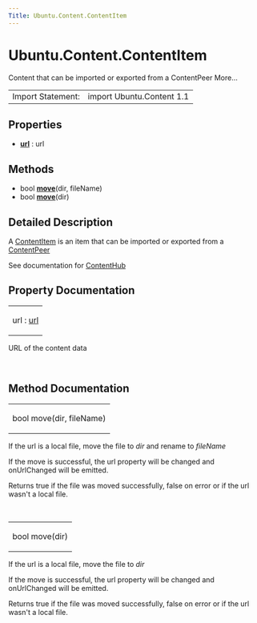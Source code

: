 ```yaml
---
Title: Ubuntu.Content.ContentItem
---
```


# Ubuntu.Content.ContentItem

<span class="subtitle"></span>
<!-- $$$ContentItem-brief -->
<p>Content that can be imported or exported from a ContentPeer More...</p>
<!-- @@@ContentItem -->
<table class="alignedsummary">
<tr><td class="memItemLeft rightAlign topAlign"> Import Statement:</td><td class="memItemRight bottomAlign"> import Ubuntu.Content 1.1</td></tr></table><ul>
</ul>
<h2 id="properties">Properties</h2>
<ul>
<li class="fn"><b><b><a href="#url-prop">url</a></b></b> : url</li>
</ul>
<h2 id="methods">Methods</h2>
<ul>
<li class="fn">bool <b><b><a href="#move-method-2">move</a></b></b>(dir, fileName)</li>
<li class="fn">bool <b><b><a href="#move-method">move</a></b></b>(dir)</li>
</ul>
<!-- $$$ContentItem-description -->
<h2 id="details">Detailed Description</h2>
</p>
<p>A <a href="index.html">ContentItem</a> is an item that can be imported or exported from a <a href="Ubuntu.Content.ContentPeer.md">ContentPeer</a></p>
<p>See documentation for <a href="Ubuntu.Content.ContentHub.md">ContentHub</a></p>
<!-- @@@ContentItem -->
<h2>Property Documentation</h2>
<!-- $$$url -->
<table class="qmlname"><tr valign="top" id="url-prop"><td class="tblQmlPropNode"><p><span class="name">url</span> : <span class="type"><a href="#url-prop">url</a></span></p></td></tr></table><p>URL of the content data</p>
<!-- @@@url -->
<br/>
<h2>Method Documentation</h2>
<!-- $$$move -->
<table class="qmlname"><tr valign="top" id="move-method-2"><td class="tblQmlFuncNode"><p><span class="type">bool</span> <span class="name">move</span>(<span class="type">dir</span>, <span class="type">fileName</span>)</p></td></tr></table><p>If the url is a local file, move the file to <i>dir</i> and rename to <i>fileName</i></p>
<p>If the move is successful, the url property will be changed and onUrlChanged will be emitted.</p>
<p>Returns true if the file was moved successfully, false on error or if the url wasn't a local file.</p>
<!-- @@@move -->
<br/>
<!-- $$$move -->
<table class="qmlname"><tr valign="top" id="move-method"><td class="tblQmlFuncNode"><p><span class="type">bool</span> <span class="name">move</span>(<span class="type">dir</span>)</p></td></tr></table><p>If the url is a local file, move the file to <i>dir</i></p>
<p>If the move is successful, the url property will be changed and onUrlChanged will be emitted.</p>
<p>Returns true if the file was moved successfully, false on error or if the url wasn't a local file.</p>
<!-- @@@move -->
<br/>
